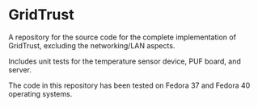 # GridTrust

A repository for the source code for the complete implementation of GridTrust, excluding the networking/LAN aspects.

Includes unit tests for the temperature sensor device, PUF board, and server. 

The code in this repository has been tested on Fedora 37 and Fedora 40 operating systems. 
